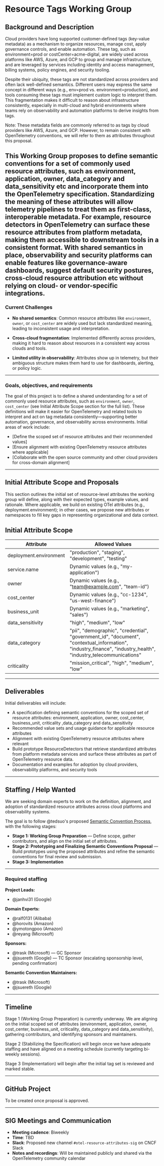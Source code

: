 # Resource Tags Working Group

## Background and Description

Cloud providers have long supported customer-defined tags (key-value metadata) as a mechanism to organize resources, manage cost, apply governance controls, and enable automation. These tag, such as environment=prod or costCenter=acme-digital, are widely used across platforms like AWS, Azure, and GCP to group and manage infrastructure, and are leveraged by services including identity and access management, billing systems, policy engines, and security tooling.

Despite their ubiquity, these tags are not standardized across providers and often lack well-defined semantics. Different users may express the same concept in different ways (e.g., env=prod vs. environment=production), and tools consuming these tags must implement custom logic to interpret them. This fragmentation makes it difficult to reason about infrastructure consistently, especially in multi-cloud and hybrid environments where teams rely on observability and automation platforms to derive insights from tags.

Note: These metadata fields are commonly referred to as tags by cloud providers like AWS, Azure, and GCP. However, to remain consistent with OpenTelemetry conventions, we will refer to them as attributes throughout this proposal.

This Working Group proposes to define semantic conventions for a set of commonly used resource attributes, such as environment, application, owner, data_category and data_sensitivity etc and incorporate them into the OpenTelemetry specification. Standardizing the meaning of these attributes will allow telemetry pipelines to treat them as first-class, interoperable metadata. For example, resource detectors in OpenTelemetry can surface these resource attributes from platform metadata, making them accessible to downstream tools in a consistent format. With shared semantics in place, observability and security platforms can enable features like governance-aware dashboards, suggest default security postures, cross-cloud resource attribution etc without relying on cloud- or vendor-specific integrations.
---

### Current Challenges

- **No shared semantics**: Common resource attributes like `environment`, `owner`, or `cost_center` are widely used but lack standardized meaning, leading to inconsistent usage and interpretation.

- **Cross-cloud fragmentation**: Implemented differently across providers, making it hard to reason about resources in a consistent way across clouds and tools.

- **Limited utility in observability**: Attributes show up in telemetry, but their ambiguous structure makes them hard to use for dashboards, alerting, or policy logic.

---

### Goals, objectives, and requirements

The goal of this project is to define a shared understanding for a set of commonly used resource attributes, such as `environment`, `owner`, `cost_center` (see Initial Attribute Scope section for the full list). These definitions will make it easier for OpenTelemetry and related tools to interpret and act on tag metadata consistently—supporting better automation, governance, and observability across environments. Initial areas of work include:

* [Define the scoped set of resource attributes and their recommended values]
* [Ensure alignment with existing OpenTelemetry resource attributes where applicable]
* [Collaborate with the open source community and other cloud providers for cross-domain alignment]

---
## Initial Attribute Scope and Proposals
This section outlines the initial set of resource-level attributes the working group will define, along with their expected types, example values, and rationale. Where applicable, we build on existing OTel attributes (e.g., deployment.environment); in other cases, we propose new attributes or namespaces to fill key gaps in representing organizational and data context.

## Initial Attribute Scope

| Attribute              | Allowed Values                                                                                                                                                       |
|------------------------|-----------------------------------------------------------------------------------------------------------------------------------------------------------------------|
| deployment.environment | "production", "staging", "development", "testing"                                                                                                                     |
| service.name           | Dynamic values (e.g., "my-application")                                                                                                                               |
| owner                  | Dynamic values (e.g., "team@example.com", "team-id")                                                                                                                  |
| cost_center            | Dynamic values (e.g., "cc-1234", "us-west-finance")                                                                                                                   |
| business_unit          | Dynamic values (e.g., "marketing", "sales")                                                                                                                           |
| data_sensitivity       | "high", "medium", "low"                                                                                                                                               |
| data_category          | "pii", "demographic", "credential", "government_id", "document", "contextual_information", "industry_finance", "industry_health", "industry_telecommunications" |
| criticality            | "mission_critical", "high", "medium", "low"                                                                                                                           |
---

## Deliverables
Initial deliverables will include:

* A specification defining semantic conventions for the scoped set of resource attributes: environment, application, owner, cost_center, business_unit, criticality ,data_category and data_sensitivity
* Recommended value sets and usage guidance for applicable resource attributes 
* Alignment with existing OpenTelemetry resource attributes where relevant
* Build prototype ResourceDetectors that retrieve standardized attributes from platform metadata services and surface these attributes as part of OpenTelemetry resource data.
* Documentation and examples for adoption by cloud providers, observability platforms, and security tools

---
## Staffing / Help Wanted

We are seeking domain experts to work on the definition, alignment, and adoption of standardized resource attributes across cloud platforms and observability systems.

The goal is to follow @tedsuo's proposed [Semantic Convention Process](https://docs.google.com/document/d/1ghvajKaipiNZso3fDtyNxU7x1zx0_Eyd02OGpMGEpLE/edit#heading=h.xc2ft2cddhny), with the following stages:

- **Stage 1: Working Group Preparation** — Define scope, gather contributors, and align on the initial set of attributes.
- **Stage 2: Prototyping and Finalizing Semantic Conventions Proposal** — Build prototypes using the proposed attributes and refine the semantic conventions for final review and submission.
- **Stage 3: Implementation** 

---
### Required staffing

**Project Leads:**

- @janhvi31 (Google)

**Domain Experts:**

- @ralf0131 (Alibaba)  
- @horovits (Amazon)  
- @ymotongpoo (Amazon)  
- @reyang (Microsoft)

**Sponsors:**

- @trask (Microsoft) — GC Sponsor  
- @jsuereth (Google) — TC Sponsor (escalating sponsorship level, pending confirmation)

**Semantic Convention Maintainers:**

- @trask (Microsoft)  
- @jsuereth (Google)
 
---

## Timeline

Stage 1 (Working Group Preparation) is currently underway. We are aligning on the initial scoped set of attributes (environment, application, owner, cost_center, business_unit, criticality, data_category and data_sensitivity), gathering contributors, and identifying sponsors and maintainers.

Stage 2 (Stabilizing the Specification) will begin once we have adequate staffing and have aligned on a meeting schedule (currently targeting bi-weekly sessions). 

Stage 3 (Implementation) will begin after the initial tag set is reviewed and marked stable. 

---

## GitHub Project

To be created once proposal is approved.

---

## SIG Meetings and Communication

- **Meeting cadence**: Biweekly
- **Time**: TBD
- **Slack**: Proposed new channel `#otel-resource-attributes-sig` on CNCF Slack
- **Notes and recordings**: Will be maintained publicly and shared via the OpenTelemetry community calendar

